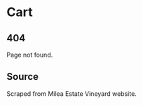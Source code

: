 <!--ContentType: policies-->

# Cart

## 404

Page not found.

## Source
Scraped from Milea Estate Vineyard website.
